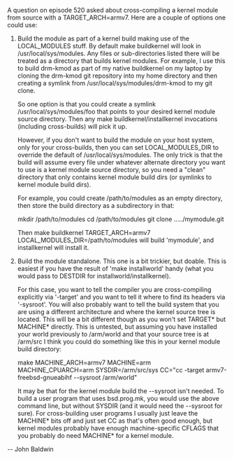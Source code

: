 
A question on episode 520 asked about cross-compiling a kernel module from
source with a TARGET_ARCH=armv7.  Here are a couple of options one could
use:

1) Build the module as part of a kernel build making use of the
   LOCAL_MODULES stuff.  By default make buildkernel will look
   in /usr/local/sys/modules.  Any files or sub-directories listed
   there will be treated as a directory that builds kernel
   modules.  For example, I use this to build drm-kmod as part of
   my native buildkernel on my laptop by cloning the drm-kmod
   git repository into my home directory and then creating a
   symlink from /usr/local/sys/modules/drm-kmod to my git clone.

   So one option is that you could create a symlink
   /usr/local/sys/modules/foo that points to your desired kernel
   module source directory.  Then any make buildkernel/installkernel
   invocations (including cross-builds) will pick it up.

   However, if you don't want to build the module on your host
   system, only for your cross-builds, then you can set
   LOCAL_MODULES_DIR to override the default of /usr/local/sys/modules.
   The only trick is that the build will assume every file under
   whatever alternate directory you want to use is a kernel module
   source directory, so you need a "clean" directory that only contains
   kernel module build dirs (or symlinks to kernel module build dirs).

   For example, you could create /path/to/modules as an empty
   directory, then store the build directory as a subdirectory
   in that:

   mkdir /path/to/modules
   cd /path/to/modules
   git clone ...../mymodule.git

   Then make buildkernel TARGET_ARCH=armv7 LOCAL_MODULES_DIR=/path/to/modules
   will build 'mymodule', and installkernel will install it.

2) Build the module standalone.  This one is a bit trickier, but
   doable.  This is easiest if you have the result of 'make installworld'
   handy (what you would pass to DESTDIR for installworld/installkernel).

   For this case, you want to tell the compiler you are cross-compiling
   explicitly via '-target' and you want to tell it where to find its
   headers via '-sysroot'.  You will also probably want to tell the build
   system that you are using a different architecture and where the kernel
   source tree is located.  This will be a bit different though as you
   won't set TARGET* but MACHINE* directly.  This is untested, but assuming
   you have installed your world previously to /arm/world and that your
   source tree is at /arm/src I think you could do something like this in
   your kernel module build directory:

   make MACHINE_ARCH=armv7 MACHINE=arm MACHINE_CPUARCH=arm SYSDIR=/arm/src/sys
  	CC="cc -target armv7-freebsd-gnueabihf --sysroot /arm/world"

   It may be that for the kernel module build the --sysroot isn't needed.
      To build a user program that uses bsd.prog.mk, you would use the above
   command line, but without SYSDIR (and it would need the --sysroot for
   sure).  For cross-building user programs I usually just leave the
   MACHINE* bits off and just set CC as that's often good enough, but
   kernel modules probably have enough machine-specific CFLAGS that you
   probably do need MACHINE* for a kernel module.

-- 
John Baldwin 

